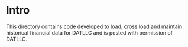 Intro
=======================
This directory contains code developed to load, cross load and maintain historical financial data
for DATLLC and is posted with permission of DATLLC.

 
